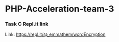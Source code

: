 # PHP-Acceleration-team-3

### Task C Repl.it link
Link: https://repl.it/@_emmathem/wordEncryption  